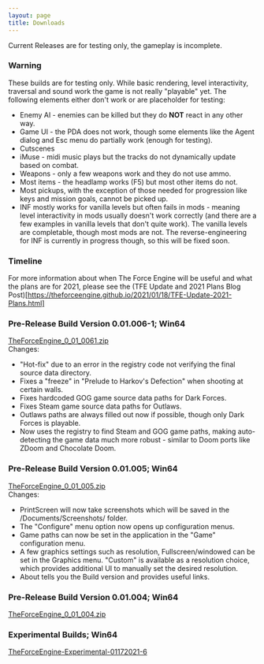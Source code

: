 ```yaml
---
layout: page
title: Downloads
---
```


Current Releases are for testing only, the gameplay is incomplete.

### Warning
These builds are for testing only. While basic rendering, level interactivity, traversal and sound work the game is not really "playable" yet. The following elements either don't work or are placeholder for testing:
* Enemy AI - enemies can be killed but they do __NOT__ react in any other way.
* Game UI - the PDA does not work, though some elements like the Agent dialog and Esc menu do partially work (enough for testing).
* Cutscenes
* iMuse - midi music plays but the tracks do not dynamically update based on combat.
* Weapons - only a few weapons work and they do not use ammo.
* Most items - the headlamp works (F5) but most other items do not.
* Most pickups, with the exception of those needed for progression like keys and mission goals, cannot be picked up.
* INF mostly works for vanilla levels but often fails in mods - meaning level interactivity in mods usually doesn't work correctly (and there are a few examples in vanilla levels that don't quite work). The vanilla levels are completable, though most mods are not. The reverse-engineering for INF is currently in progress though, so this will be fixed soon.

### Timeline
For more information about when The Force Engine will be useful and what the plans are for 2021, please see the (TFE Update and 2021 Plans Blog Post)[https://theforceengine.github.io/2021/01/18/TFE-Update-2021-Plans.html]

### Pre-Release Build Version 0.01.006-1; Win64
[TheForceEngine_0_01_0061.zip](archive/TheForceEngine_0_01_0061.zip) <br>
Changes:
  * "Hot-fix" due to an error in the registry code not verifying the final source data directory.
  * Fixes a "freeze" in "Prelude to Harkov's Defection" when shooting at certain walls.
  * Fixes hardcoded GOG game source data paths for Dark Forces.
  * Fixes Steam game source data paths for Outlaws.
  * Outlaws paths are always filled out now if possible, though only Dark Forces is playable.
  * Now uses the registry to find Steam and GOG game paths, making auto-detecting the game data much more robust - similar to Doom ports like ZDoom and Chocolate Doom.

### Pre-Release Build Version 0.01.005; Win64
[TheForceEngine_0_01_005.zip](archive/TheForceEngine_0_01_005.zip) <br>
Changes:
  * PrintScreen will now take screenshots which will be saved in the /Documents/Screenshots/ folder.
  * The "Configure" menu option now opens up configuration menus.
  * Game paths can now be set in the application in the "Game" configuration menu.
  * A few graphics settings such as resolution, Fullscreen/windowed can be set in the Graphics menu. "Custom" is available as a resolution choice, which provides additional UI to manually set the desired resolution.
  * About tells you the Build version and provides useful links.

### Pre-Release Build Version 0.01.004; Win64
[TheForceEngine_0_01_004.zip](archive/TheForceEngine_0_01_004.zip)

### Experimental Builds; Win64
[TheForceEngine-Experimental-01172021-6](archive/TheForceEngine-Experimental-01172021-6.zip)
